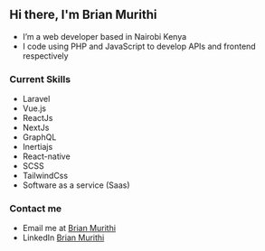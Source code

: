 ## Hi there, I'm Brian Murithi

-  I’m a web developer based in Nairobi Kenya
-  I code using PHP and JavaScript to develop APIs and frontend respectively 
### Current Skills
- Laravel
- Vue.js
- ReactJs
- NextJs
- GraphQL
- Inertiajs
- React-native
- SCSS
- TailwindCss
- Software as a service (Saas)
### Contact me
-  Email me at [Brian Murithi](mailto:brianmurithi65@gmail.com?subject=[GitHub])
-  LinkedIn [Brian Murithi](https://www.linkedin.com/in/brian-murithi-97ba53164/)


<!--
**brianmureithi/brianmureithi** is a ✨ _special_ ✨ repository because its `README.md` (this file) appears on your GitHub profile.

Here are some ideas to get you started:

- 🔭 I’m currently working on ...
-  I’m currently learning ...
- 👯 I’m looking to collaborate on ...
- 🤔 I’m looking for help with ...
- 💬 Ask me about ...
- 📫 How to reach me: ...
- 😄 Pronouns: ...
- ⚡ Fun fact: ...
-->
